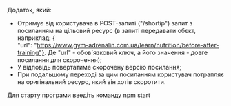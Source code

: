 Додаток, який:

- Отримує від користувача в POST-запиті ("/shortip") запит з посиланням на цільовий ресурс (в запиті передавати обєкт, наприклад: {  
   "url": "https://www.gym-adrenalin.com.ua/learn/nutrition/before-after-training"}. Де "url" - обов`язковий ключ, а його значення - довге посилання для скорочення);
- У відповідь повертатиме скорочену версію посилання;
- При подальшому переході за цим посиланням користувач потрапляє на оригінальний ресурс, який він хотів скоротити.

Для старту програми введіть команду npm start
